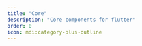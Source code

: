 ```yaml
---
title: "Core"
description: "Core components for flutter"
order: 0
icon: mdi:category-plus-outline
---
```

